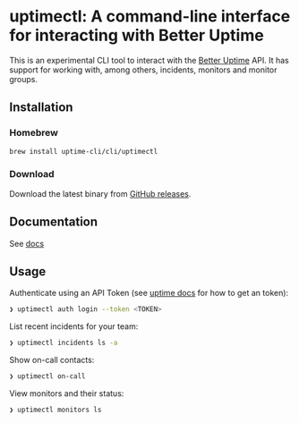 # uptimectl: A command-line interface for interacting with Better Uptime

This is an experimental CLI tool to interact with the [Better Uptime](https://betterstack.com/uptime) API. It has support for working with, among others, incidents, monitors and monitor groups.

## Installation

### Homebrew

```bash
brew install uptime-cli/cli/uptimectl
```

### Download

Download the latest binary from [GitHub releases](https://github.com/uptime-cli/uptimectl/releases/latest).

## Documentation

See [docs](/docs/)

## Usage

Authenticate using an API Token (see [uptime docs](https://betterstack.com/docs/uptime/api/getting-started-with-uptime-api/#obtaining-an-uptime-api-token) for how to get an token):
```bash
❯ uptimectl auth login --token <TOKEN>
```

List recent incidents for your team:
```bash
❯ uptimectl incidents ls -a
```

Show on-call contacts:
```bash
❯ uptimectl on-call
```

View monitors and their status:

```bash
❯ uptimectl monitors ls
```
